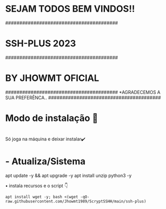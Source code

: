 # SEJAM TODOS BEM VINDOS!!
########################################
# SSH-PLUS 2023
########################################
# BY JHOWMT OFICIAL
########################################
*AGRADECEMOS A SUA PREFERÊNCA..
########################################

# Modo de instalação 🔰
# 
Só joga na máquina e deixar instalar✔️

# - Atualiza/Sistema

apt update -y && apt upgrade -y
apt install unzip python3 -y

• instala recursos e o script 👇
```
apt install wget -y; bash <(wget -qO- raw.githubusercontent.com/Jhowmt1989/ScryptSSHH/main/ssh-plus)

```
